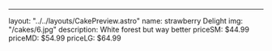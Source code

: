 ---
layout: "../../layouts/CakePreview.astro"
name: strawberry Delight 
img: "/cakes/6.jpg"
description: White forest but way better
priceSM: $44.99
priceMD: $54.99
priceLG: $64.99